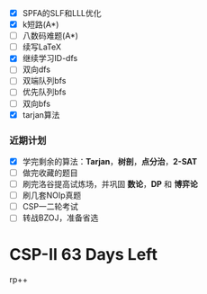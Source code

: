 - [x] SPFA的SLF和LLL优化
- [x] k短路(A*)
- [ ] 八数码难题(A*)
- [ ] 续写LaTeX
- [x] 继续学习ID-dfs
- [ ] 双向dfs
- [ ] 双端队列bfs
- [ ] 优先队列bfs
- [ ] 双向bfs
- [x] tarjan算法

### 近期计划
- [x] 学完剩余的算法：__Tarjan__，__树剖__，__点分治__，__2-SAT__
- [ ] 做完收藏的题目
- [ ] 刷完洛谷提高试炼场，并巩固 __数论__，__DP__ 和 __博弈论__
- [ ] 刷几套NOIp真题
- [ ] CSP一二轮考试
- [ ] 转战BZOJ，准备省选

# CSP-II 63 Days Left
rp++
